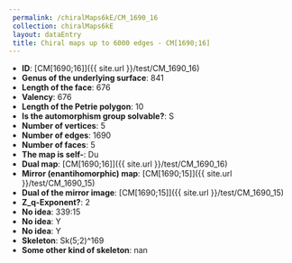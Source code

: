 ```yaml
--- 
 permalink: /chiralMaps6kE/CM_1690_16 
 collection: chiralMaps6kE
 layout: dataEntry
 title: Chiral maps up to 6000 edges - CM[1690;16]
---
```


- **ID**: [CM[1690;16]]({{ site.url }}/test/CM_1690_16)
- **Genus of the underlying surface**: 841
- **Length of the face**: 676
- **Valency**: 676
- **Length of the Petrie polygon**: 10
- **Is the automorphism group solvable?**: S
- **Number of vertices**: 5
- **Number of edges**: 1690
- **Number of faces**: 5
- **The map is self-**: Du
- **Dual map**: [CM[1690;16]]({{ site.url }}/test/CM_1690_16)
- **Mirror (enantihomorphic) map**: [CM[1690;15]]({{ site.url }}/test/CM_1690_15)
- **Dual of the mirror image**: [CM[1690;15]]({{ site.url }}/test/CM_1690_15)
- **Z_q-Exponent?**: 2
- **No idea**:  339:15
- **No idea**: Y
- **No idea**: Y
- **Skeleton**: Sk(5;2)^169
- **Some other kind of skeleton**: nan

